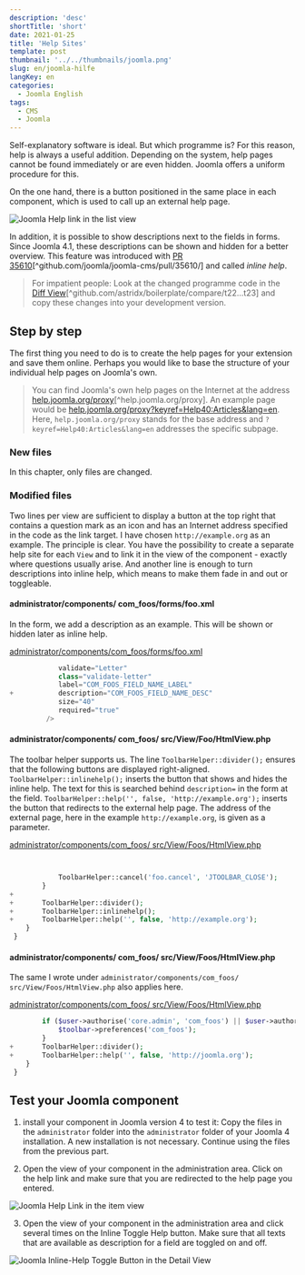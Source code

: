 ```yaml
---
description: 'desc'
shortTitle: 'short'
date: 2021-01-25
title: 'Help Sites'
template: post
thumbnail: '../../thumbnails/joomla.png'
slug: en/joomla-hilfe
langKey: en
categories:
  - Joomla English
tags:
  - CMS
  - Joomla
---
```


Self-explanatory software is ideal. But which programme is? For this reason, help is always a useful addition. Depending on the system, help pages cannot be found immediately or are even hidden. Joomla offers a uniform procedure for this.<!-- \index{Help Site} -->

On the one hand, there is a button positioned in the same place in each component, which is used to call up an external help page.

![Joomla Help link in the list view](/images/j4x27x1.png)

In addition, it is possible to show descriptions next to the fields in forms. Since Joomla 4.1, these descriptions can be shown and hidden for a better overview. This feature was introduced with [PR 35610](https://github.com/joomla/joomla-cms/pull/35610/)[^github.com/joomla/joomla-cms/pull/35610/] and called _inline help_. <!-- \index{inline help} -->

> For impatient people: Look at the changed programme code in the [Diff View](https://github.com/astridx/boilerplate/compare/t22...t23)[^github.com/astridx/boilerplate/compare/t22...t23] and copy these changes into your development version.

## Step by step

The first thing you need to do is to create the help pages for your extension and save them online. Perhaps you would like to base the structure of your individual help pages on Joomla's own.

> You can find Joomla's own help pages on the Internet at the address [help.joomla.org/proxy](https://help.joomla.org/proxy)[^help.joomla.org/proxy]. An example page would be [help.joomla.org/proxy?keyref=Help40:Articles&lang=en](https://help.joomla.org/proxy?keyref=Help40:Articles&lang=en). Here, `help.joomla.org/proxy` stands for the base address and `?keyref=Help40:Articles&lang=en` addresses the specific subpage.

### New files

In this chapter, only files are changed.

### Modified files

Two lines per view are sufficient to display a button at the top right that contains a question mark as an icon and has an Internet address specified in the code as the link target. I have chosen `http://example.org` as an example. The principle is clear. You have the possibility to create a separate help site for each `View` and to link it in the view of the component - exactly where questions usually arise.
And another line is enough to turn descriptions into inline help, which means to make them fade in and out or toggleable.

<!-- prettier-ignore -->
#### administrator/components/ com\_foos/forms/foo.xml

In the form, we add a description as an example. This will be shown or hidden later as inline help.

[administrator/components/com_foos/forms/foo.xml](https://github.com/astridx/boilerplate/blob/t23/src/administrator/components/com_foos/forms/foo.xml)

```php {diff}
 			validate="Letter"
 			class="validate-letter"
 			label="COM_FOOS_FIELD_NAME_LABEL"
+			description="COM_FOOS_FIELD_NAME_DESC"
 			size="40"
 			required="true"
 		 />
```

<!-- prettier-ignore -->
#### administrator/components/ com\_foos/ src/View/Foo/HtmlView.php

The toolbar helper supports us. The line `ToolbarHelper::divider();` ensures that the following buttons are displayed right-aligned. `ToolbarHelper::inlinehelp();` inserts the button that shows and hides the inline help. The text for this is searched behind `description=` in the form at the field. `ToolbarHelper::help('', false, 'http://example.org');` inserts the button that redirects to the external help page. The address of the external page, here in the example `http://example.org`, is given as a parameter.

[administrator/components/com_foos/ src/View/Foos/HtmlView.php](https://github.com/astridx/boilerplate/blob/t23/src/administrator/components/com_foos/src/View/Foo/HtmlView.php)

```php {diff}


 			ToolbarHelper::cancel('foo.cancel', 'JTOOLBAR_CLOSE');
 		}
+
+		ToolbarHelper::divider();
+		ToolbarHelper::inlinehelp();
+		ToolbarHelper::help('', false, 'http://example.org');
 	}
 }

```

<!-- prettier-ignore -->
#### administrator/components/ com\_foos/ src/View/Foos/HtmlView.php

The same I wrote under `administrator/components/com_foos/ src/View/Foos/HtmlView.php` also applies here.

[administrator/components/com_foos/ src/View/Foos/HtmlView.php](https://github.com/astridx/boilerplate/blob/t23/src/administrator/components/com_foos/src/View/Foos/HtmlView.php)

```php {diff}
 		if ($user->authorise('core.admin', 'com_foos') || $user->authorise('core.options', 'com_foos')) {
 			$toolbar->preferences('com_foos');
 		}
+		ToolbarHelper::divider();
+		ToolbarHelper::help('', false, 'http://joomla.org');
 	}
 }

```

## Test your Joomla component

1. install your component in Joomla version 4 to test it: Copy the files in the `administrator` folder into the `administrator` folder of your Joomla 4 installation. A new installation is not necessary. Continue using the files from the previous part.

2. Open the view of your component in the administration area. Click on the help link and make sure that you are redirected to the help page you entered.

![Joomla Help Link in the item view](/images/j4x27x2.png)

3. Open the view of your component in the administration area and click several times on the Inline Toggle Help button. Make sure that all texts that are available as description for a field are toggled on and off.

![Joomla Inline-Help Toggle Button in the Detail View](/images/j4x27x3.png)
<img src="https://vg08.met.vgwort.de/na/3e4cb448b8ab47f480890c213b3c2ba7" width="1" height="1" alt="">
